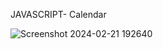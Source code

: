 JAVASCRIPT- Calendar

![Screenshot 2024-02-21 192640](https://github.com/Abdull121/JavaScript-Calendar/assets/93944428/0359ccc8-d07c-4350-aabb-091b434825ad)
